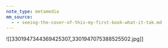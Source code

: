```yaml
---
note_type: metamedia
mm_source:
  - - seeing-the-cover-of-this-my-first-book-what-it-tak.md
---
```


![[3301947344369425307_3301947075388525502.jpg]]


